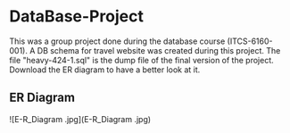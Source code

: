 # DataBase-Project
This was a group project done during the database course (ITCS-6160-001).
A DB schema for travel website was created during this project.
The file "heavy-424-1.sql" is the dump file of the final version of the project.
Download the ER diagram to have a better look at it.

## ER Diagram

![E-R_Diagram .jpg](E-R_Diagram .jpg)
